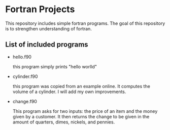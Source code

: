 Fortran Projects
=======

This repository includes simple fortran programs. The goal of this repository is to strengthen understanding of fortran.  

List of included programs
-------------------------

* hello.f90

	this program simply prints "hello worlld"
* cylinder.f90

	this program was copied from an example online. It computes the volume of a cylinder. I will add my own improvements.

* change.f90

	This program asks for two inputs: the price of an item and the money given by a customer. It then returns the change to be given in the amount of quarters, dimes, nickels, and pennies.
